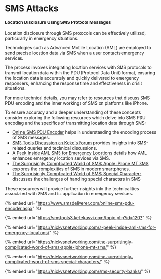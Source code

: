 # SMS Attacks

#### Location Disclosure Using SMS Protocol Messages

Location disclosure through SMS protocols can be effectively utilized, particularly in emergency situations.&#x20;

Technologies such as Advanced Mobile Location (AML) are employed to send precise location data via SMS when a user contacts emergency services.&#x20;

The process involves integrating location services with SMS protocols to transmit location data within the PDU (Protocol Data Unit) format, ensuring the location data is accurately and quickly delivered to emergency responders, enhancing the response time and effectiveness in crisis situations.&#x20;

For more technical details, you may refer to resources that discuss SMS PDU encoding and the inner workings of SMS on platforms like iPhone.

To ensure accuracy and a deeper understanding of these concepts, consider exploring the following resources which delve into SMS PDU encoding and the specifics of transmitting location data through SMS:

* [Online SMS PDU Encoder](https://www.smsdeliverer.com/online-sms-pdu-encoder.aspx) helps in understanding the encoding process of SMS messages.
* [SMS Tools Discussion on Keke's Forum](https://smstools3.kekekasvi.com/topic.php?id=1202) provides insights into SMS-related queries and technical discussions.
* [A Peek Inside AML SMS for Emergency Locations](https://nickvsnetworking.com/a-peek-inside-aml-sms-for-emergency-locations/) details how AML enhances emergency location services via SMS.
* [The Surprisingly Complicated World of SMS: Apple iPhone MT SMS](https://nickvsnetworking.com/the-surprisingly-complicated-world-of-sms-apple-iphone-mt-sms/) explores the complexities of SMS in modern smartphones.
* [The Surprisingly Complicated World of SMS: Special Characters](https://nickvsnetworking.com/the-surprisingly-complicated-world-of-sms-special-characters/) discusses the challenges of handling special characters in SMS.

These resources will provide further insights into the technicalities associated with SMS and its application in emergency services.

{% embed url="https://www.smsdeliverer.com/online-sms-pdu-encoder.aspx" %}

{% embed url="https://smstools3.kekekasvi.com/topic.php?id=1202" %}

{% embed url="https://nickvsnetworking.com/a-peek-inside-aml-sms-for-emergency-locations/" %}

{% embed url="https://nickvsnetworking.com/the-surprisingly-complicated-world-of-sms-apple-iphone-mt-sms/" %}

{% embed url="https://nickvsnetworking.com/the-surprisingly-complicated-world-of-sms-special-characters/" %}

{% embed url="https://nickvsnetworking.com/sms-security-banks/" %}


